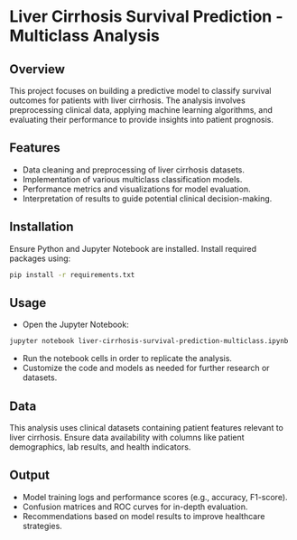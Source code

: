 # Liver Cirrhosis Survival Prediction - Multiclass Analysis

## Overview

This project focuses on building a predictive model to classify survival outcomes for patients with liver cirrhosis. The analysis involves preprocessing clinical data, applying machine learning algorithms, and evaluating their performance to provide insights into patient prognosis.

## Features
- Data cleaning and preprocessing of liver cirrhosis datasets.
- Implementation of various multiclass classification models.
- Performance metrics and visualizations for model evaluation.
- Interpretation of results to guide potential clinical decision-making.

## Installation

Ensure Python and Jupyter Notebook are installed. Install required packages using:

```bash Copy code
pip install -r requirements.txt
```

## Usage

- Open the Jupyter Notebook:
```bash Copy code
jupyter notebook liver-cirrhosis-survival-prediction-multiclass.ipynb
```

- Run the notebook cells in order to replicate the analysis.
- Customize the code and models as needed for further research or datasets.

## Data

This analysis uses clinical datasets containing patient features relevant to liver cirrhosis. Ensure data availability with columns like patient demographics, lab results, and health indicators.

## Output
- Model training logs and performance scores (e.g., accuracy, F1-score).
- Confusion matrices and ROC curves for in-depth evaluation.
- Recommendations based on model results to improve healthcare strategies.
